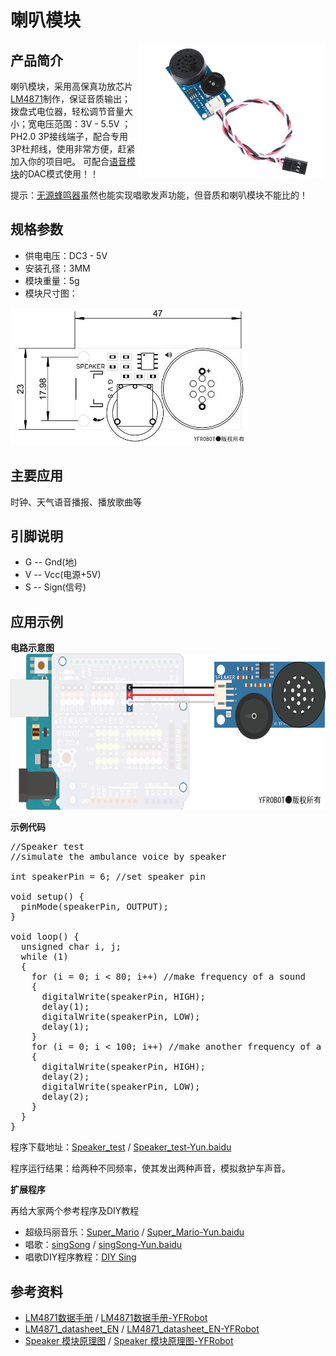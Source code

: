 # 喇叭模块 #

<img src="https://raw.githubusercontent.com/YFROBOT-TM/YFRobot-Sensor-Module/master/Speaker-%E5%96%87%E5%8F%AD%E6%A8%A1%E5%9D%97/pic/Speaker.jpg" alt="Speaker" width="300" div align=right />

## 产品简介 ##
喇叭模块，采用高保真功放芯片[LM4871](http://wiki.yfrobot.com/datasheet/LM4871_datasheet_EN.pdf)制作，保证音质输出；拨盘式电位器，轻松调节音量大小；宽电压范围：3V - 5.5V ；PH2.0 3P接线端子，配合专用3P杜邦线，使用非常方便，赶紧加入你的项目吧。
可配合[语音模块](http://www.yfrobot.com/wiki/index.php?title=%E8%AF%AD%E9%9F%B3%E6%A8%A1%E5%9D%97)的DAC模式使用！！

提示：[无源蜂鸣器](http://www.yfrobot.com/wiki/index.php?title=%E6%97%A0%E6%BA%90%E8%9C%82%E9%B8%A3%E5%99%A8)虽然也能实现唱歌发声功能，但音质和喇叭模块不能比的！


## 规格参数 ##
- 供电电压：DC3 - 5V
- 安装孔径：3MM
- 模块重量：5g
- 模块尺寸图：
<img src="https://raw.githubusercontent.com/YFROBOT-TM/YFRobot-Sensor-Module/master/Speaker-%E5%96%87%E5%8F%AD%E6%A8%A1%E5%9D%97/pic/Speaker_size.jpg" alt="Speaker_size" height="220" />


## 主要应用 ##
时钟、天气语音播报、播放歌曲等


## 引脚说明 ##
* G  --  Gnd(地)
* V  --  Vcc(电源+5V)
* S  --  Sign(信号)


## 应用示例 ##
**电路示意图**
<img src="https://raw.githubusercontent.com/YFROBOT-TM/YFRobot-Sensor-Module/master/Speaker-%E5%96%87%E5%8F%AD%E6%A8%A1%E5%9D%97/pic/Speaker_circuit.png" alt="Speaker_circuit" height="250" />


**示例代码**
<pre >
//Speaker test
//simulate the ambulance voice by speaker

int speakerPin = 6; //set speaker pin

void setup() {
  pinMode(speakerPin, OUTPUT);
}

void loop() {
  unsigned char i, j;
  while (1)
  {
    for (i = 0; i < 80; i++) //make frequency of a sound
    {
      digitalWrite(speakerPin, HIGH);
      delay(1);
      digitalWrite(speakerPin, LOW);
      delay(1);
    }
    for (i = 0; i < 100; i++) //make another frequency of a sound
    {
      digitalWrite(speakerPin, HIGH);
      delay(2);
      digitalWrite(speakerPin, LOW);
      delay(2);
    }
  }
}
</pre>

程序下载地址：[Speaker_test](https://github.com/YFROBOT-TM/YFRobot-Sensor-Module/blob/master/Speaker-%E5%96%87%E5%8F%AD%E6%A8%A1%E5%9D%97/program/Speaker_test/Speaker_test.ino) / 
[Speaker_test-Yun.baidu](https://eyun.baidu.com/s/3kVGDZUn)

程序运行结果：给两种不同频率，使其发出两种声音，模拟救护车声音。


**扩展程序**

再给大家两个参考程序及DIY教程

* 超级玛丽音乐：[Super_Mario](https://github.com/YFROBOT-TM/YFRobot-Sensor-Module/tree/master/Speaker-%E5%96%87%E5%8F%AD%E6%A8%A1%E5%9D%97/program/Super_Mario) / [Super_Mario-Yun.baidu](https://eyun.baidu.com/s/3jIIHRP8)
* 唱歌：[singSong](https://github.com/YFROBOT-TM/YFRobot-Sensor-Module/tree/master/Speaker-%E5%96%87%E5%8F%AD%E6%A8%A1%E5%9D%97/program/singSong) / [singSong-Yun.baidu](https://eyun.baidu.com/s/3o8UKVH4)
* 唱歌DIY程序教程：[DIY Sing](http://www.yfrobot.com/thread-2269-1-1.html)


## 参考资料 ##

* [LM4871数据手册](https://github.com/YFROBOT-TM/YFRobot-Sensor-Module/blob/master/Speaker-%E5%96%87%E5%8F%AD%E6%A8%A1%E5%9D%97/ref/LM4871%E6%95%B0%E6%8D%AE%E6%89%8B%E5%86%8C.pdf) / [LM4871数据手册-YFRobot](http://wiki.yfrobot.com/datasheet/LM4871%E6%95%B0%E6%8D%AE%E6%89%8B%E5%86%8C.pdf)
* [LM4871_datasheet_EN](https://github.com/YFROBOT-TM/YFRobot-Sensor-Module/blob/master/Speaker-%E5%96%87%E5%8F%AD%E6%A8%A1%E5%9D%97/ref/LM4871_datasheet_EN.pdf) / [LM4871_datasheet_EN-YFRobot](http://wiki.yfrobot.com/datasheet/LM4871_datasheet_EN.pdf)
* [Speaker 模块原理图](https://github.com/YFROBOT-TM/YFRobot-Sensor-Module/blob/master/Speaker-%E5%96%87%E5%8F%AD%E6%A8%A1%E5%9D%97/ref/speaker_sch.pdf) / [Speaker 模块原理图-YFRobot](http://wiki.yfrobot.com/Speaker/speaker_sch.pdf)
